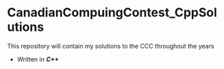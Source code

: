 # CanadianCompuingContest_CppSolutions
This repository will contain my solutions to the CCC throughout the years
- Written in ***C++***
